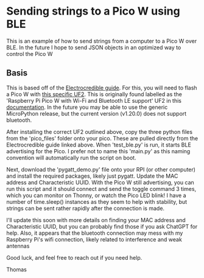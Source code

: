 Sending strings to a Pico W using BLE
=============
This is an example of how to send strings from a computer to a Pico W over BLE. In the future I hope to send JSON objects in an optimized way to control the Pico W

## Basis
This is based off of the [Electrocredible guide](https://electrocredible.com/raspberry-pi-pico-w-bluetooth-ble-micropython/). For this, you will need to flash a Pico W with [this specific UF2](https://datasheets.raspberrypi.com/soft/micropython-firmware-pico-w-130623.uf2). This is originally found labelled as the 'Raspberry Pi Pico W with Wi-Fi and Bluetooth LE support' UF2 in this [documentation](https://www.raspberrypi.com/documentation/microcontrollers/micropython.html). In the future you may be able to use the generic MicroPython release, but the current version (v1.20.0) does not support bluetooth.

After installing the correct UF2 outlined above, copy the three python files from the 'pico_files' folder onto your pico. These are pulled directly from the Electrocredible guide linked above. When 'test_ble.py' is run, it starts BLE advertising for the Pico. I prefer not to name this 'main.py' as this naming convention will automatically run the script on boot. 

Next, download the 'pygatt_demo.py' file onto your RPI (or other computer) and install the required packages, likely just pygatt. Update the MAC address and Characteristic UUID. With the Pico W still advertising, you can run this script and it should connect and send the toggle command 3 times, which you can monitor on Thonny, or watch the Pico LED blink! I have a number of time.sleep() instances as they seem to help with stability, but strings can be sent rather rapidly after the connection is made.

I'll update this soon with more details on finding your MAC address and Characteristic UUID, but you can probably find those if you ask ChatGPT for help. Also, it appears that the bluetooth connection may mess with my Raspberry Pi's wifi connection, likely related to interference and weak antennas

Good luck, and feel free to reach out if you need help.

Thomas
